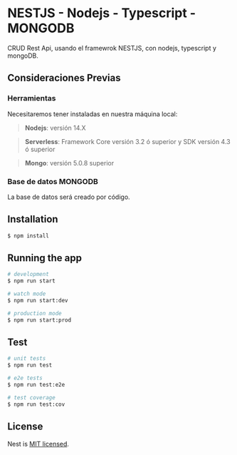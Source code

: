 # NESTJS - Nodejs - Typescript - MONGODB

CRUD Rest Api, usando el framewrok NESTJS, con nodejs, typescript y mongoDB.

## Consideraciones Previas

### Herramientas

Necesitaremos tener instaladas en nuestra máquina local:

> **Nodejs**: versión 14.X

> **Serverless**: Framework Core versión 3.2 ó superior y SDK versión 4.3 ó superior

> **Mongo**: versión 5.0.8 superior

### Base de datos MONGODB

La base de datos será creado por código.

## Installation

```bash
$ npm install
```

## Running the app

```bash
# development
$ npm run start

# watch mode
$ npm run start:dev

# production mode
$ npm run start:prod
```

## Test

```bash
# unit tests
$ npm run test

# e2e tests
$ npm run test:e2e

# test coverage
$ npm run test:cov
```
## License

Nest is [MIT licensed](LICENSE).